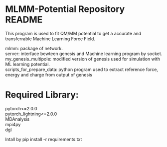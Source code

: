 # MLMM-Potential Repository README

This program is used to fit QM/MM potential to get a accurate and transferrable Machine Learning Force Field. 

mlmm: package of network.  
server: interface bewteen genesis and Machine learning program by socket.  
my_genesis_multipole: modified version of genesis used for simulation with ML learning potential.  
scripts_for_prepare_data: python program used to extract reference force, energy and charge from output of genesis

# Required Library:
pytorch<=2.0.0  
pytorch_lightning<=2.0.0  
MDAnalysis  
mpi4py  
dgl  

Intall by pip install -r requirements.txt
